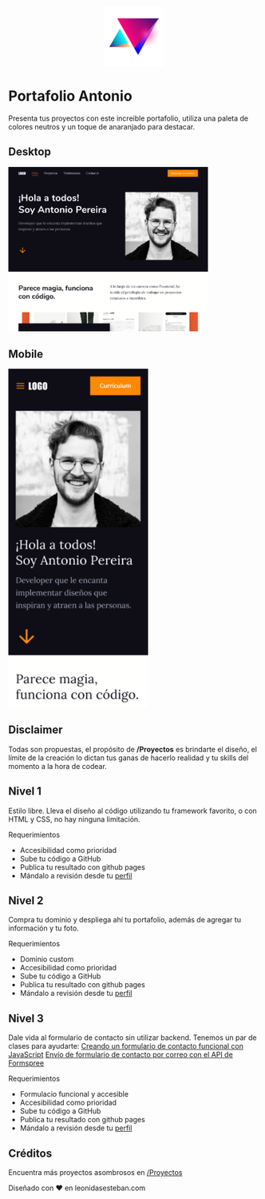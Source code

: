 <div align="center">
<img width="120px"  src="https://raw.githubusercontent.com/no-te-rindas/logo/main/Logo/LeonidasEsteban-destello-envolvente-cuadrada.png" />
</div>

# Portafolio Antonio

Presenta tus proyectos con este increible portafolio, utiliza una paleta de colores neutros y un toque de anaranjado para destacar.

## Desktop

<img width="400px"  src="https://github.com/no-te-rindas/imagenes/blob/main/Readmes/portafolio-antonio/antonio-desktop.png?raw=true" />

## Mobile

<img width="280px"  src="https://github.com/no-te-rindas/imagenes/blob/main/Readmes/portafolio-antonio/antonio-mobile.png?raw=true" />

## Disclaimer

Todas son propuestas, el propósito de **/Proyectos** es brindarte el diseño, el límite de la creación lo dictan tus ganas de hacerlo realidad y tu skills del momento a la hora de codear.


## Nivel 1

Estilo libre. Lleva el diseño al código utilizando tu framework favorito, o con HTML y CSS, no hay ninguna limitación. 

Requerimientos
- Accesibilidad como prioridad
- Sube tu código a GitHub
- Publica tu resultado con github pages
- Mándalo a revisión desde tu [perfil](https://leonidasesteban.com/estudiante)

## Nivel 2

Compra tu dominio y despliega ahí tu portafolio, además de agregar tu información y tu foto.

Requerimientos
- Dominio custom
- Accesibilidad como prioridad
- Sube tu código a GitHub
- Publica tu resultado con github pages
- Mándalo a revisión desde tu [perfil](https://leonidasesteban.com/estudiante)


## Nivel 3

Dale vida al formulario de contacto sin utilizar backend. 
Tenemos un par de clases para ayudarte:
[Creando un formulario de contacto funcional con JavaScript](https://youtu.be/V79bslyDIT8)
[Envío de formulario de contacto por correo con el API de Formspree](https://youtu.be/qtH8PLuy1Ck)

Requerimientos

- Formulacio funcional y accesible
- Accesibilidad como prioridad
- Sube tu código a GitHub
- Publica tu resultado con github pages
- Mándalo a revisión desde tu [perfil](https://leonidasesteban.com/estudiante)

## Créditos

Encuentra más proyectos asombrosos en [/Proyectos](https://leonidasesteban.com/proyectos)

Diseñado con ♥️ en leonidasesteban.com
